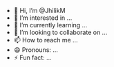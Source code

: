 - 👋 Hi, I’m @JhilikM
- 👀 I’m interested in ...
- 🌱 I’m currently learning ...
- 💞️ I’m looking to collaborate on ...
- 📫 How to reach me ...
- 😄 Pronouns: ...
- ⚡ Fun fact: ...

<!---
JhilikM/JhilikM is a ✨ special ✨ repository because its `README.md` (this file) appears on your GitHub profile.
You can click the Preview link to take a look at your changes.
--->
